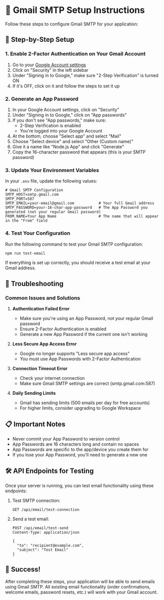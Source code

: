 # 📧 Gmail SMTP Setup Instructions

Follow these steps to configure Gmail SMTP for your application:

## 🚀 Step-by-Step Setup

### 1. Enable 2-Factor Authentication on Your Gmail Account

1. Go to your [Google Account settings](https://myaccount.google.com/)
2. Click on "Security" in the left sidebar
3. Under "Signing in to Google," make sure "2-Step Verification" is turned ON
4. If it's OFF, click on it and follow the steps to set it up

### 2. Generate an App Password

1. In your Google Account settings, click on "Security" 
2. Under "Signing in to Google," click on "App passwords"
3. If you don't see "App passwords," make sure:
   - 2-Step Verification is enabled
   - You're logged into your Google Account
4. At the bottom, choose "Select app" and select "Mail"
5. Choose "Select device" and select "Other (Custom name)"
6. Give it a name like "Node.js App" and click "Generate"
7. Copy the 16-character password that appears (this is your SMTP password)

### 3. Update Your Environment Variables

In your `.env` file, update the following values:

```env
# Gmail SMTP Configuration
SMTP_HOST=smtp.gmail.com
SMTP_PORT=587
SMTP_EMAIL=your-email@gmail.com           # Your full Gmail address
SMTP_PASSWORD=your-16-char-app-password   # The App Password you generated (not your regular Gmail password)
FROM_NAME=Your App Name                   # The name that will appear in the "From" field
```

### 4. Test Your Configuration

Run the following command to test your Gmail SMTP configuration:

```bash
npm run test-email
```

If everything is set up correctly, you should receive a test email at your Gmail address.

## 🔧 Troubleshooting

### Common Issues and Solutions

1. **Authentication Failed Error**
   - Make sure you're using an App Password, not your regular Gmail password
   - Ensure 2-Factor Authentication is enabled
   - Generate a new App Password if the current one isn't working

2. **Less Secure App Access Error**
   - Google no longer supports "Less secure app access"
   - You must use App Passwords with 2-Factor Authentication

3. **Connection Timeout Error**
   - Check your internet connection
   - Make sure Gmail SMTP settings are correct (smtp.gmail.com:587)

4. **Daily Sending Limits**
   - Gmail has sending limits (500 emails per day for free accounts)
   - For higher limits, consider upgrading to Google Workspace

## 📋 Important Notes

- Never commit your App Password to version control
- App Passwords are 16 characters long and contain no spaces
- App Passwords are specific to the app/device you create them for
- If you lose your App Password, you'll need to generate a new one

## 🛠 API Endpoints for Testing

Once your server is running, you can test email functionality using these endpoints:

1. Test SMTP connection:
   ```
   GET /api/email/test-connection
   ```

2. Send a test email:
   ```
   POST /api/email/test-send
   Content-Type: application/json
   
   {
     "to": "recipient@example.com",
     "subject": "Test Email"
   }
   ```

## 🎉 Success!

After completing these steps, your application will be able to send emails using Gmail SMTP. All existing email functionality (order confirmations, welcome emails, password resets, etc.) will work with your Gmail account.